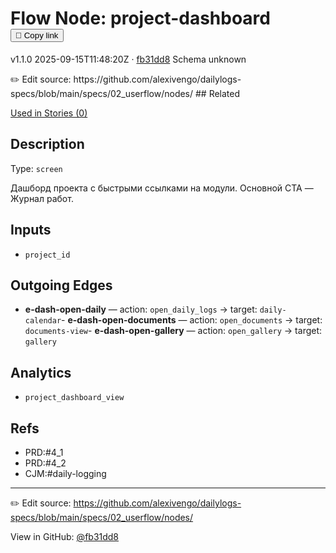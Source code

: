 
# Flow Node: project-dashboard <button class="copy-link" aria-label="Copy page link" onclick="window.spechubCopyLink && window.spechubCopyLink()">🔗 Copy link</button>

<p class="badges">
  <span class="badge version">v1.1.0</span>
  <span class="badge build">2025-09-15T11:48:20Z · <a href="https://github.com/alexivengo/dailylogs-specs/commits/main" target="_blank" rel="noopener" class="sha">fb31dd8</a></span>
  <span class="badge schema unknown">Schema unknown</span>
</p>
✏️ Edit source: https://github.com/alexivengo/dailylogs-specs/blob/main/specs/02_userflow/nodes/
## Related
<p>
  <span class="chip">
    <a href="../stories/index.md#?flow=project-dashboard">Used in Stories (0)</a>
  </span>
</p>

## Description
Type: `screen`

Дашборд проекта с быстрыми ссылками на модули. Основной CTA — Журнал работ.

## Inputs
- `project_id`


## Outgoing Edges
- **e-dash-open-daily** — action: `open_daily_logs` → target: `daily-calendar`- **e-dash-open-documents** — action: `open_documents` → target: `documents-view`- **e-dash-open-gallery** — action: `open_gallery` → target: `gallery`

## Analytics
- `project_dashboard_view`

## Refs
- PRD:#4_1
- PRD:#4_2
- CJM:#daily-logging

---
✏️ Edit source: https://github.com/alexivengo/dailylogs-specs/blob/main/specs/02_userflow/nodes/

<p class="page-meta">
  View in GitHub: <a href="https://github.com/alexivengo/dailylogs-specs/commit/fb31dd8" target="_blank" rel="noopener">@fb31dd8</a></p>